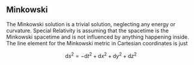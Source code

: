 ## Minkowski

The Minkowski solution is a trivial solution, neglecting any energy or curvature. Special Relativity is assuming that the spacetime is the Minkowski spacetime and is not influenced by anything happening inside. The line element for the Minkowski metric in Cartesian coordinates is just

$$
\mathrm{d} s^{2}=-\mathrm{d} t^{2}+\mathrm{d} x^{2}+\mathrm{d} y^{2}+\mathrm{d} z^{2}
$$